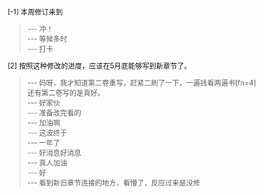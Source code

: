 
[-1] 本周修订来到
>--- 冲！<br>
>--- 等候多时<br>
>--- 打卡<br>

[2] 按照这种修改的进度，应该在5月底能够写到新章节了。
>--- 妈呀，我才知道第二卷重写，赶紧二刷了一下，一遍钱看两遍书[fn=4]还有第二卷写的是真好。<br>
>--- 好家伙<br>
>--- 准备改完看的<br>
>--- 加油啊<br>
>--- 这波终于<br>
>--- 一年了<br>
>--- 好消息好消息<br>
>--- 真人加油<br>
>--- 好<br>
>--- 看到新旧章节连接的地方，看懵了，反应过来是没修<br>
